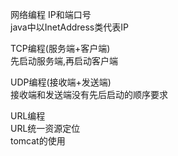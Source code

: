 网络编程 
IP和端口号   
java中以InetAddress类代表IP
 
TCP编程(服务端+客户端)  
先启动服务端,再启动客户端  

UDP编程(接收端+发送端)  
接收端和发送端没有先后启动的顺序要求

URL编程  
URL统一资源定位  
tomcat的使用